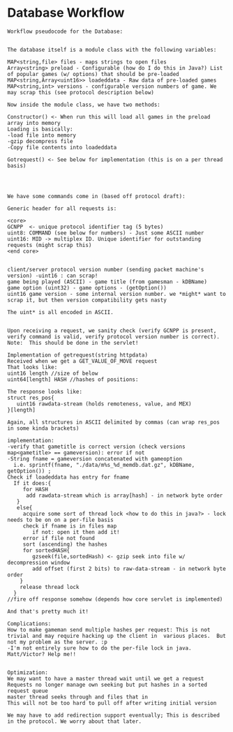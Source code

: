 Database Workflow
=================

    Workflow pseudocode for the Database:


    The database itself is a module class with the following variables:

    MAP<string,file> files - maps strings to open files
    Array<string> preload - Configurable (how do I do this in Java?) List of popular games (w/ options) that should be pre-loaded
    MAP<string,Array<uint16>> loadeddata - Raw data of pre-loaded games
    MAP<string,int> versions - configurable version numbers of game. We may scrap this (see protocol description below)

    Now inside the module class, we have two methods:

    Constructor() <- When run this will load all games in the preload array into memory
    Loading is basically:
    -load file into memory
    -gzip decompress file
    -Copy file contents into loadeddata

    Gotrequest() <- See below for implementation (this is on a per thread basis)




    We have some commands come in (based off protocol draft):

    Generic header for all requests is:

    <core>
    GCNPP  <- unique protocol identifier tag (5 bytes)
    uint8: COMMAND (see below for numbers) - Just some ASCII number
    uint16: MID -> multiplex ID. Unique identifier for outstanding requests (might scrap this)
    <end core>


    client/server protocol version number (sending packet machine's version) -uint16 : can scrap!
    game being played (ASCII) - game title (from gamesman - kDBName)
    game option (uint32) - game options - (getOption())
    uint16 game version - some internal version number. we *might* want to scrap it, but then version compatibility gets nasty

    The uint* is all encoded in ASCII.


    Upon receiving a request, we sanity check (verify GCNPP is present, verify command is valid, verify protocol version number is correct).   Note:  This should be done in the servlet!

    Implementation of getrequest(string httpdata)
    Received when we get a GET_VALUE_OF_MOVE request
    That looks like:
    uint16 length //size of below
    uint64[length] HASH //hashes of positions:

    The response looks like:
    struct res_pos{
       uint16 rawdata-stream (holds remoteness, value, and MEX)
    }[length]

    Again, all structures in ASCII delimited by commas (can wrap res_pos in some kinda brackets)

    implementation:
    -verify that gametitle is correct version (check versions map<gametitle> == gameversion): error if not
    -String fname = gameversion concatenated with gameoption
      i.e. sprintf(fname, "./data/m%s_%d_memdb.dat.gz", kDBName, getOption()) ;
    Check if loadeddata has entry for fname
      If it does:{
         for HASH
          add rawdata-stream which is array[hash] - in network byte order
       }
       else{
         acquire some sort of thread lock <how to do this in java?> - lock needs to be on on a per-file basis
         check if fname is in files map
            if not: open it then add it!
         error if file not found
         sort (ascending) the hashes
         for sortedHASH{
            gzseek(file,sortedHash) <- gzip seek into file w/ decompression window
            add offset (first 2 bits) to raw-data-stream - in network byte order
        }
        release thread lock
      }
    //fire off response somehow (depends how core servlet is implemented)

    And that's pretty much it!
             
    Complications:
    How to make gameman send multiple hashes per request: This is not trivial and may require hacking up the client in  various places.  But not my problem as the server. :p
    -I'm not entirely sure how to do the per-file lock in java. Matt/Victor? Help me!!


    Optimization:
    We may want to have a master thread wait until we get a request
    Requests no longer manage own seeking but put hashes in a sorted request queue
    master thread seeks through and files that in
    This will not be too hard to pull off after writing initial version

    We may have to add redirection support eventually; This is described in the protocol. We worry about that later.
